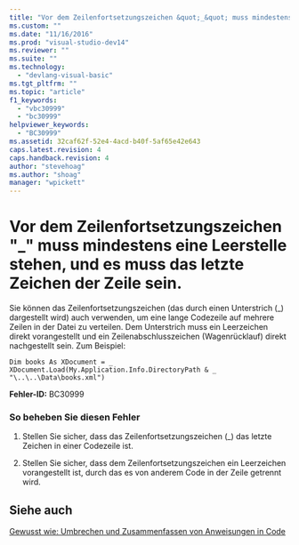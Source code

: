 ```yaml
---
title: "Vor dem Zeilenfortsetzungszeichen &quot;_&quot; muss mindestens eine Leerstelle stehen, und es muss das letzte Zeichen der Zeile sein. | Microsoft Docs"
ms.custom: ""
ms.date: "11/16/2016"
ms.prod: "visual-studio-dev14"
ms.reviewer: ""
ms.suite: ""
ms.technology: 
  - "devlang-visual-basic"
ms.tgt_pltfrm: ""
ms.topic: "article"
f1_keywords: 
  - "vbc30999"
  - "bc30999"
helpviewer_keywords: 
  - "BC30999"
ms.assetid: 32caf62f-52e4-4acd-b40f-5af65e42e643
caps.latest.revision: 4
caps.handback.revision: 4
author: "stevehoag"
ms.author: "shoag"
manager: "wpickett"
---
```

# Vor dem Zeilenfortsetzungszeichen &quot;_&quot; muss mindestens eine Leerstelle stehen, und es muss das letzte Zeichen der Zeile sein.
Sie können das Zeilenfortsetzungszeichen \(das durch einen Unterstrich \(\_\) dargestellt wird\) auch verwenden, um eine lange Codezeile auf mehrere Zeilen in der Datei zu verteilen. Dem Unterstrich muss ein Leerzeichen direkt vorangestellt und ein Zeilenabschlusszeichen \(Wagenrücklauf\) direkt nachgestellt sein. Zum Beispiel:  
  
```  
Dim books As XDocument = _ XDocument.Load(My.Application.Info.DirectoryPath & _ "\..\..\Data\books.xml")  
```  
  
 **Fehler\-ID:** BC30999  
  
### So beheben Sie diesen Fehler  
  
1.  Stellen Sie sicher, dass das Zeilenfortsetzungszeichen \(\_\) das letzte Zeichen in einer Codezeile ist.  
  
2.  Stellen Sie sicher, dass dem Zeilenfortsetzungszeichen ein Leerzeichen vorangestellt ist, durch das es von anderem Code in der Zeile getrennt wird.  
  
## Siehe auch  
 [Gewusst wie: Umbrechen und Zusammenfassen von Anweisungen in Code](../../visual-basic/programming-guide/program-structure/how-to-break-and-combine-statements-in-code.md)